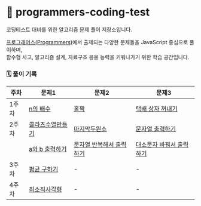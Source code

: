 # 📌 programmers-coding-test

코딩테스트 대비를 위한 알고리즘 문제 풀이 저장소입니다.

[프로그래머스(Programmers)](https://programmers.co.kr)에서 출제되는 다양한 문제들을 JavaScript 중심으로 풀이하며,  
함수형 사고, 알고리즘 설계, 자료구조 응용 능력을 키워나가기 위한 학습 공간입니다.



### 🗓️ 풀이 기록 
| 주차   | 문제1 | 문제2 | 문제3 |
|--------|-------|--------|--------|
| 1주차 | [n의 배수](https://school.programmers.co.kr/learn/courses/30/lessons/181937) | [홀짝](https://school.programmers.co.kr/learn/courses/30/lessons/181935) | [택배 상자 꺼내기](https://school.programmers.co.kr/learn/courses/30/lessons/389478) |
| 2주차 | [콜라츠수열만들기](https://school.programmers.co.kr/learn/courses/30/lessons/181919) | [마지막두원소](https://school.programmers.co.kr/learn/courses/30/lessons/181927) | [문자열 출력하기](https://school.programmers.co.kr/learn/courses/30/lessons/181952)|
|  |[a와 b 출력하기](https://school.programmers.co.kr/learn/courses/30/lessons/181951) |[문자열 반복해서 출력하기](https://school.programmers.co.kr/learn/courses/30/lessons/181950)|[대소문자 바꿔서 출력하기](https://school.programmers.co.kr/learn/courses/30/lessons/181949)|
| 3주차 | [평균 구하기](https://school.programmers.co.kr/learn/courses/30/lessons/12944) | - | - |
| 4주차 | [최소직사각형](https://school.programmers.co.kr/learn/courses/30/lessons/86491) | - | - |


